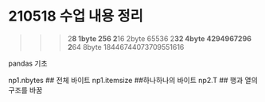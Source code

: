 # 210518 수업 내용 정리

>>> 2**8    1byte
256
>>> 2**16	  2byte	
65536
>>> 2**32	  4byte
4294967296
>>> 2**64	  8byte
18446744073709551616 

pandas 기초

np1.nbytes   ## 전체 바이트
np1.itemsize  ##하나하나의 바이트 
np2.T  ## 행과 열의 구조를 바꿈
